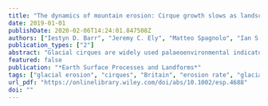 ```yaml
---
title: "The dynamics of mountain erosion: Cirque growth slows as landscapes age"
date: 2019-01-01
publishDate: 2020-02-06T14:24:01.847508Z
authors: ["Iestyn D. Barr", "Jeremy C. Ely", "Matteo Spagnolo", "Ian S. Evans", "Matt D. Tomkins"]
publication_types: ["2"]
abstract: "Glacial cirques are widely used palaeoenvironmental indicators, and are key to understanding the role of glaciers in shaping mountain topography. However, notable uncertainty persists regarding the rate and timing of cirque erosion. In order to address this uncertainty, we analyse the dimensions of 2208 cirques in Britain and Ireland and model ice accumulation to investigate the degree of coupling between glacier occupation times and cirque growth. Results indicate that during the last 120 ka, cirques were glacier-free for an average of 52.0 ± 21.2 ka (43 ± 18%); occupied by small (largely cirque-confined) glaciers for 16.2 ± 9.9 ka (14 ± 8%); and occupied by large glaciers, including ice sheets, for 51.8 ± 18.6 ka (43 ± 16%). Over the entire Quaternary (i.e. 2.6 Ma), we estimate that cirques were glacier-free for 1.1 ± 0.5 Ma; occupied by small glaciers for 0.3 ± 0.2 Ma; and occupied by large glaciers for 1.1 ± 0.4 Ma. Comparing occupation times to cirque depths, and calculating required erosion rates, reveals that continuous cirque growth during glacier occupation is unlikely. Instead, we propose that cirques attained much of their size during the first occupation of a non-glacially sculpted landscape (perhaps during the timeframe of a single glacial cycle). During subsequent glacier occupations, cirque growth may have slowed considerably, with the highest rates of subglacial erosion focused during periods of marginal (small glacier) glaciation. We propose comparatively slow rates of growth following initial cirque development because a ‘least resistance’ shape is formed, and as cirques deepen, sediment becomes trapped subglacially, partly protecting the bedrock from subsequent erosion. In support of the idea of rapid cirque growth, we present evidence from northern British Columbia, where cirques of comparable size to those in Britain and Ireland developed in less than 140 ka. © 2019 John Wiley & Sons, Ltd. © 2019 John Wiley & Sons, Ltd."
featured: false
publication: "*Earth Surface Processes and Landforms*"
tags: ["glacial erosion", "cirques", "Britain", "erosion rate", "glacial buzzsaw", "Ireland", "quaternary"]
url_pdf: "https://onlinelibrary.wiley.com/doi/abs/10.1002/esp.4688"
doi: ""
---
```



